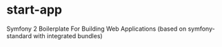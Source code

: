 start-app
=========

Symfony 2 Boilerplate For Building Web Applications (based on symfony-standard with integrated bundles)
